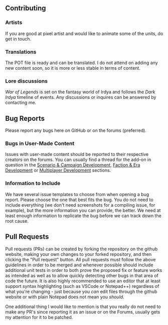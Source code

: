 ## Contributing

### Artists

If you are good at pixel artist and would like to animate some of the units, do get in touch.

### Translations

The POT file is ready and can be translated. I do not attend on adding any new content soon, so it is more or less stable in terms of content.

### Lore discussions

_War of Legends_ is set on the fantasy world of Irdya and follows the _Dark Irdya_ timeline of events. Any discussions or inquires can be answered by contacting me.

## Bug Reports

Please report any bugs here on GitHub or on the forums (preferred).

### Bugs in User-Made Content

Issues with user-made content should be reported to their respective creators on the forums. You can usually find a thread for the add-on in question in the [Scenario & Campaign Development](http://www.wesnoth.org/forum/viewforum.php?f=8), [Faction & Era Development](http://www.wesnoth.org/forum/viewforum.php?f=19) or [Multiplayer Development](http://www.wesnoth.org/forum/viewforum.php?f=15) sections.

### Information to Include

We have several issue templates to choose from when opening a bug report. Please choose the one that best fits the bug. You do not need to include everything (we don't need screenshots for a compiling issue, for example), but the more information you can provide, the better. We need at least enough information to replicate the bug before we can track down the root cause.

## Pull Requests

Pull requests (PRs) can be created by forking the repository on the github website, making your own changes to your forked repository, and then clicking the "Pull request" button.  All pull requests must follow the above guidelines in order to be merged and whenever possible should include additional unit tests in order to both prove the proposed fix or feature works as intended as well as to allow quickly detecting other bugs in that area of code the future. It is also highly recommended to use an editor that at least support syntax highlighting (such as VSCode or Notepad++) regardless of what you're changing - just because you *can* edit files through the github website or with plain Notepad does not mean you *should*.

One additional thing I would like to mention is that you really do not need to make any PR's since reporting it as an issue or on the Forums, usually gets my attention for it to be patched.
